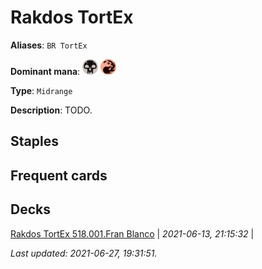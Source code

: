 # Rakdos TortEx

**Aliases**: `BR TortEx`

**Dominant mana**: <img src="../resources/images/mana/B.png" width="25"/> <img src="../resources/images/mana/R.png" width="25"/>

**Type**: `Midrange`

**Description**: TODO.

## **Staples**



## **Frequent cards**



## **Decks**

[Rakdos TortEx 518.001.Fran Blanco](https://deckstats.net/decks/181430/2108200-rakdos-tortex-518-001-fran-bla) | *2021-06-13, 21:15:32* |   


*Last updated: 2021-06-27, 19:31:51.*
